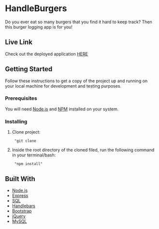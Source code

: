 # HandleBurgers

<p>Do you ever eat so many burgers that you find it hard to keep track? Then this burger logging app is for you! </p>

## Live Link
Check out the deployed application <a href="https://aqueous-lowlands-71112.herokuapp.com/">HERE</a>

## Getting Started

Follow these instructions to get a copy of the project up and running on your local machine for development and testing purposes.

### Prerequisites

<p>You will need <a href="https://nodejs.org/en/">Node.js</a> and  <a href="https://www.npmjs.com/">NPM</a>  installed on your system.</p>

### Installing

<ol>
<li>
<p>Clone project:</p>
<pre><code> "git clone
</code></pre>
</li>
<li>
<p>Inside the root directory of the cloned filed, run the following command in your terminal/bash:</p>
<pre><code> "npm install"
</code></pre>
</li>
</ol>


## Built With
<ul>
<li><a href="https://nodejs.org/en/">Node.js</a></li>
<li><a href="https://www.mysql.com/">Express</a></li>
  <li><a href="https://www.mysql.com/">SQL</a></li>
  <li><a href="https://www.npmjs.com/package/express-handlebars">Handlebars</a></li>
  <li><a href="https://getbootstrap.com/">Bootstrap</a></li>
    <li><a href="https://jquery.com/">jQuery</a></li>
    <li><a href="https://www.npmjs.com/package/mysql">MySQL</a></li>
</ul>
